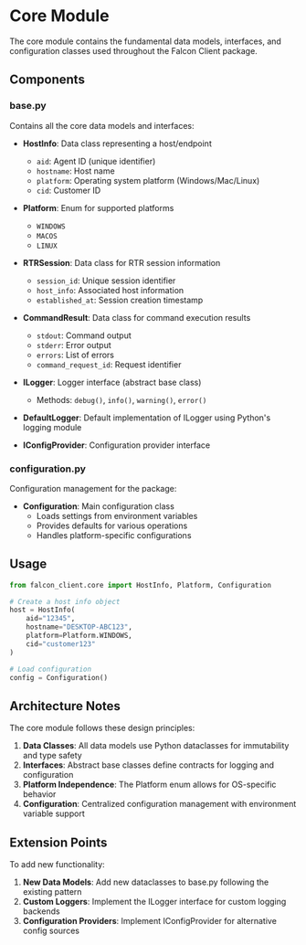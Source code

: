 # Core Module

The core module contains the fundamental data models, interfaces, and configuration classes used throughout the Falcon Client package.

## Components

### base.py
Contains all the core data models and interfaces:

- **HostInfo**: Data class representing a host/endpoint
  - `aid`: Agent ID (unique identifier)
  - `hostname`: Host name
  - `platform`: Operating system platform (Windows/Mac/Linux)
  - `cid`: Customer ID

- **Platform**: Enum for supported platforms
  - `WINDOWS`
  - `MACOS`
  - `LINUX`

- **RTRSession**: Data class for RTR session information
  - `session_id`: Unique session identifier
  - `host_info`: Associated host information
  - `established_at`: Session creation timestamp

- **CommandResult**: Data class for command execution results
  - `stdout`: Command output
  - `stderr`: Error output
  - `errors`: List of errors
  - `command_request_id`: Request identifier

- **ILogger**: Logger interface (abstract base class)
  - Methods: `debug()`, `info()`, `warning()`, `error()`

- **DefaultLogger**: Default implementation of ILogger using Python's logging module

- **IConfigProvider**: Configuration provider interface

### configuration.py
Configuration management for the package:

- **Configuration**: Main configuration class
  - Loads settings from environment variables
  - Provides defaults for various operations
  - Handles platform-specific configurations

## Usage

```python
from falcon_client.core import HostInfo, Platform, Configuration

# Create a host info object
host = HostInfo(
    aid="12345",
    hostname="DESKTOP-ABC123",
    platform=Platform.WINDOWS,
    cid="customer123"
)

# Load configuration
config = Configuration()
```

## Architecture Notes

The core module follows these design principles:

1. **Data Classes**: All data models use Python dataclasses for immutability and type safety
2. **Interfaces**: Abstract base classes define contracts for logging and configuration
3. **Platform Independence**: The Platform enum allows for OS-specific behavior
4. **Configuration**: Centralized configuration management with environment variable support

## Extension Points

To add new functionality:

1. **New Data Models**: Add new dataclasses to base.py following the existing pattern
2. **Custom Loggers**: Implement the ILogger interface for custom logging backends
3. **Configuration Providers**: Implement IConfigProvider for alternative config sources
